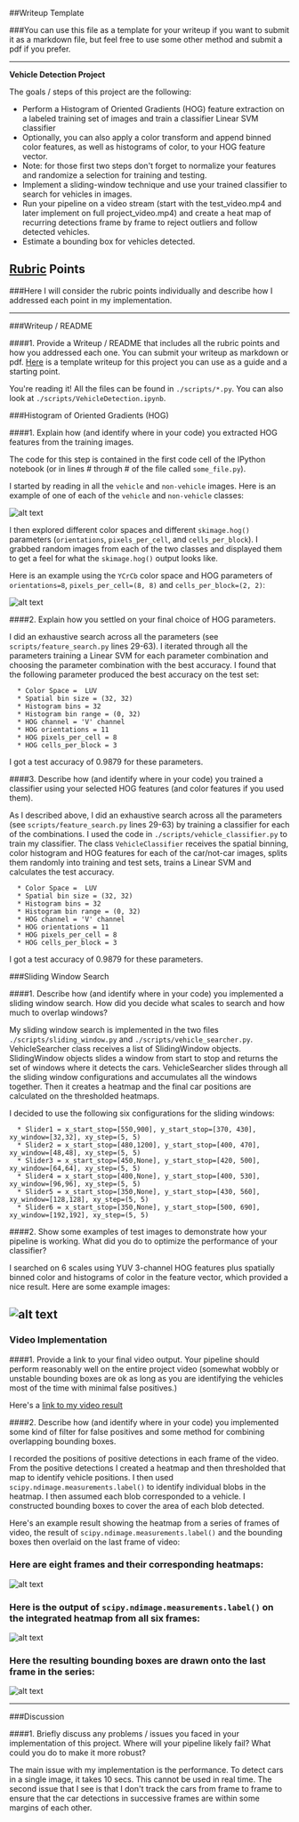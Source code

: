 ##Writeup Template

###You can use this file as a template for your writeup if you want to submit it as a markdown file, but feel free to use some other method and submit a pdf if you prefer.

---

**Vehicle Detection Project**

The goals / steps of this project are the following:

* Perform a Histogram of Oriented Gradients (HOG) feature extraction on a labeled training set of images and train a classifier Linear SVM classifier
* Optionally, you can also apply a color transform and append binned color features, as well as histograms of color, to your HOG feature vector. 
* Note: for those first two steps don't forget to normalize your features and randomize a selection for training and testing.
* Implement a sliding-window technique and use your trained classifier to search for vehicles in images.
* Run your pipeline on a video stream (start with the test_video.mp4 and later implement on full project_video.mp4) and create a heat map of recurring detections frame by frame to reject outliers and follow detected vehicles.
* Estimate a bounding box for vehicles detected.

[//]: # (Image References)
[image1]: ./examples/car_not_car.png
[image2]: ./examples/HOG_example.png
[image3]: ./examples/sliding_windows.jpg
[image4]: ./examples/sliding_window.jpg
[image5]: ./examples/bboxes_and_heat1.png
[image6]: ./examples/labels_map.png
[image7]: ./examples/output_bboxes.png
[image8]: ./examples/test_images_result.png
[video1]: ./project_video_out.mp4

## [Rubric](https://review.udacity.com/#!/rubrics/513/view) Points

###Here I will consider the rubric points individually and describe how I addressed each point in my implementation.  

---
###Writeup / README

####1. Provide a Writeup / README that includes all the rubric points and how you addressed each one.  You can submit your writeup as markdown or pdf.  [Here](https://github.com/udacity/CarND-Vehicle-Detection/blob/master/writeup_template.md) is a template writeup for this project you can use as a guide and a starting point.  

You're reading it! All the files can be found in `./scripts/*.py`. You can also look at `./scripts/VehicleDetection.ipynb`.

###Histogram of Oriented Gradients (HOG)

####1. Explain how (and identify where in your code) you extracted HOG features from the training images.

The code for this step is contained in the first code cell of the IPython notebook (or in lines # through # of the file called `some_file.py`).  

I started by reading in all the `vehicle` and `non-vehicle` images.  Here is an example of one of each of the `vehicle` and `non-vehicle` classes:

![alt text][image1]

I then explored different color spaces and different `skimage.hog()` parameters (`orientations`, `pixels_per_cell`, and `cells_per_block`).  I grabbed random images from each of the two classes and displayed them to get a feel for what the `skimage.hog()` output looks like.

Here is an example using the `YCrCb` color space and HOG parameters of `orientations=8`, `pixels_per_cell=(8, 8)` and `cells_per_block=(2, 2)`:


![alt text][image2]

####2. Explain how you settled on your final choice of HOG parameters.

I did an exhaustive search across all the parameters (see `scripts/feature_search.py` lines 29-63). I iterated through all the parameters training a Linear SVM for each parameter combination and choosing the parameter combination with the best accuracy. I found that the following parameter produced the best accuracy on the test set:
      
      * Color Space =  LUV      
      * Spatial bin size = (32, 32)   
      * Histogram bins = 32
      * Histogram bin range = (0, 32)
      * HOG channel = 'V' channel     
      * HOG orientations = 11      
      * HOG pixels_per_cell = 8      
      * HOG cells_per_block = 3
    
I got a test accuracy of 0.9879 for these parameters.

####3. Describe how (and identify where in your code) you trained a classifier using your selected HOG features (and color features if you used them).

As I described above, I did an exhaustive search across all the parameters (see `scripts/feature_search.py` lines 29-63) by training a classifier for each of the combinations. I used the code in `./scripts/vehicle_classifier.py` to train my classifier. The class `VehicleClassifier` receives the spatial binning, color histogram and HOG features for each of the car/not-car images, splits them randomly into training and test sets, trains a Linear SVM and calculates the test accuracy.

      * Color Space =  LUV      
      * Spatial bin size = (32, 32)   
      * Histogram bins = 32
      * Histogram bin range = (0, 32)
      * HOG channel = 'V' channel     
      * HOG orientations = 11      
      * HOG pixels_per_cell = 8      
      * HOG cells_per_block = 3
    
I got a test accuracy of 0.9879 for these parameters.

###Sliding Window Search

####1. Describe how (and identify where in your code) you implemented a sliding window search.  How did you decide what scales to search and how much to overlap windows?

My sliding window search is implemented in the two files `./scripts/sliding_window.py` and `./scripts/vehicle_searcher.py`. VehicleSearcher class receives a list of SlidingWindow objects. SlidingWindow objects slides a window from start to stop and returns the set of windows where it detects the cars. VehicleSearcher slides through all the sliding window configurations and accumulates all the windows together. Then it creates a heatmap and the final car positions are calculated on the thresholded heatmaps.

I decided to use the following six configurations for the sliding windows:
      
      * Slider1 = x_start_stop=[550,900], y_start_stop=[370, 430], xy_window=[32,32], xy_step=(5, 5)
      * Slider2 = x_start_stop=[480,1200], y_start_stop=[400, 470], xy_window=[48,48], xy_step=(5, 5)
      * Slider3 = x_start_stop=[450,None], y_start_stop=[420, 500], xy_window=[64,64], xy_step=(5, 5)
      * Slider4 = x_start_stop=[400,None], y_start_stop=[400, 530], xy_window=[96,96], xy_step=(5, 5)
      * Slider5 = x_start_stop=[350,None], y_start_stop=[430, 560], xy_window=[128,128], xy_step=(5, 5)
      * Slider6 = x_start_stop=[350,None], y_start_stop=[500, 690], xy_window=[192,192], xy_step=(5, 5)

####2. Show some examples of test images to demonstrate how your pipeline is working.  What did you do to optimize the performance of your classifier?

I searched on 6 scales using YUV 3-channel HOG features plus spatially binned color and histograms of color in the feature vector, which provided a nice result.  Here are some example images:

![alt text][image8]
---

### Video Implementation

####1. Provide a link to your final video output.  Your pipeline should perform reasonably well on the entire project video (somewhat wobbly or unstable bounding boxes are ok as long as you are identifying the vehicles most of the time with minimal false positives.)

Here's a [link to my video result](./project_video_out.mp4)


####2. Describe how (and identify where in your code) you implemented some kind of filter for false positives and some method for combining overlapping bounding boxes.

I recorded the positions of positive detections in each frame of the video.  From the positive detections I created a heatmap and then thresholded that map to identify vehicle positions.  I then used `scipy.ndimage.measurements.label()` to identify individual blobs in the heatmap.  I then assumed each blob corresponded to a vehicle.  I constructed bounding boxes to cover the area of each blob detected.  

Here's an example result showing the heatmap from a series of frames of video, the result of `scipy.ndimage.measurements.label()` and the bounding boxes then overlaid on the last frame of video:

### Here are eight frames and their corresponding heatmaps:

![alt text][image5]

### Here is the output of `scipy.ndimage.measurements.label()` on the integrated heatmap from all six frames:
![alt text][image6]

### Here the resulting bounding boxes are drawn onto the last frame in the series:
![alt text][image7]



---

###Discussion

####1. Briefly discuss any problems / issues you faced in your implementation of this project.  Where will your pipeline likely fail?  What could you do to make it more robust?

The main issue with my implementation is the performance. To detect cars in a single image, it takes 10 secs. This cannot be used in real time. The second issue that I see is that I don't track the cars from frame to frame to ensure that the car detections in successive frames are within some margins of each other.
